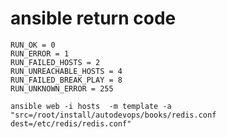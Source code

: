 # ansible return code
```
RUN_OK = 0
RUN_ERROR = 1
RUN_FAILED_HOSTS = 2
RUN_UNREACHABLE_HOSTS = 4
RUN_FAILED_BREAK_PLAY = 8
RUN_UNKNOWN_ERROR = 255
```




```
ansible web -i hosts  -m template -a "src=/root/install/autodevops/books/redis.conf dest=/etc/redis/redis.conf"

```
